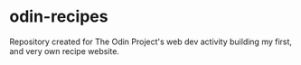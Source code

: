 # odin-recipes
Repository created for The Odin Project's web dev activity building my first, and very own recipe website.
